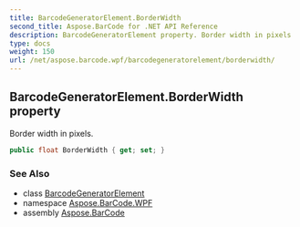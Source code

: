 ```yaml
---
title: BarcodeGeneratorElement.BorderWidth
second_title: Aspose.BarCode for .NET API Reference
description: BarcodeGeneratorElement property. Border width in pixels
type: docs
weight: 150
url: /net/aspose.barcode.wpf/barcodegeneratorelement/borderwidth/
---
```

## BarcodeGeneratorElement.BorderWidth property

Border width in pixels.

```csharp
public float BorderWidth { get; set; }
```

### See Also

* class [BarcodeGeneratorElement](../)
* namespace [Aspose.BarCode.WPF](../../barcodegeneratorelement/)
* assembly [Aspose.BarCode](../../../)


